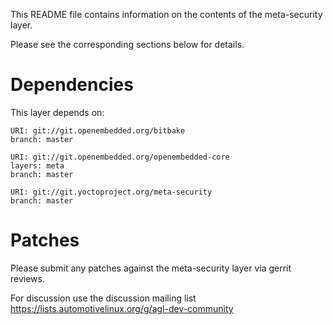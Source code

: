 This README file contains information on the contents of the
meta-security layer.

Please see the corresponding sections below for details.


Dependencies
============

This layer depends on:

    URI: git://git.openembedded.org/bitbake
    branch: master

    URI: git://git.openembedded.org/openembedded-core
    layers: meta
    branch: master

    URI: git://git.yoctoproject.org/meta-security
    branch: master


Patches
=======

Please submit any patches against the meta-security layer via gerrit
reviews.

For discussion use the discussion mailing list
https://lists.automotivelinux.org/g/agl-dev-community


